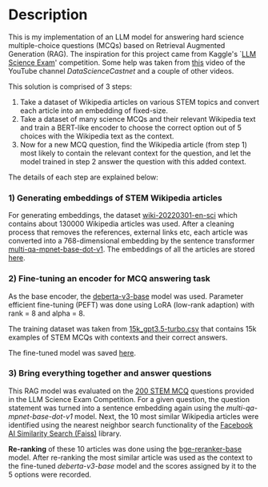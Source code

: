 # Description

This is my implementation of an LLM model for answering hard science multiple-choice questions (MCQs) based on Retrieval Augmented Generation (RAG). The inspiration for this project came from Kaggle's `[LLM Science Exam](https://www.kaggle.com/competitions/kaggle-llm-science-exam/overview)' competition. Some help was taken from [this](https://www.youtube.com/watch?v=nvvuTiE4BEk&t=1s) video of the YouTube channel *DataScienceCastnet* and a couple of other videos.

This solution is comprised of 3 steps:

1) Take a dataset of Wikipedia articles on various STEM topics and convert each article into an embedding of fixed-size.
2) Take a dataset of many science MCQs and their relevant Wikipedia text and train a BERT-like encoder to choose the correct option out of 5 choices with the Wikipedia text as the context.
3) Now for a new MCQ question, find the Wikipedia article (from step 1) most likely to contain the relevant context for the question, and let the model trained in step 2 answer the question with this added context.

The details of each step are explained below:

### 1) Generating embeddings of STEM Wikipedia articles

For generating embeddings, the dataset [wiki-20220301-en-sci](https://www.kaggle.com/datasets/nbroad/wiki-20220301-en-sci) which contains about 130000 Wikipedia articles was used. After a cleaning process that removes the references, external links etc, each article was converted into a 768-dimensional embedding by the sentence transformer [multi-qa-mpnet-base-dot-v1](https://huggingface.co/sentence-transformers/multi-qa-mpnet-base-dot-v1). The embeddings of all the articles are stored [here](https://www.kaggle.com/datasets/garvitagarwal/retrieval-wiki-embeddings).

### 2) Fine-tuning an encoder for MCQ answering task

As the base encoder, the [deberta-v3-base](https://huggingface.co/microsoft/deberta-v3-base) model was used. Parameter efficient fine-tuning (PEFT) was done using LoRA (low-rank adaption) with rank = 8 and alpha = 8.

The training dataset was taken from [15k_gpt3.5-turbo.csv](https://www.kaggle.com/datasets/mgoksu/llm-science-exam-dataset-w-context-extended) that contains 15k examples of STEM MCQs with contexts and their correct answers.

The fine-tuned model was saved [here](https://www.kaggle.com/datasets/garvitagarwal/science-comp-trained-model).

### 3) Bring everything together and answer questions

This RAG model was evaluated on the [200 STEM MCQ](https://www.kaggle.com/competitions/kaggle-llm-science-exam/data?select=train.csv) questions provided in the LLM Science Exam Competition. For a given question, the question statement was turned into a sentence embedding again using the *multi-qa-mpnet-base-dot-v1* model. Next, the 10 most similar Wikipedia articles were identified using the nearest neighbor search functionality of the [Facebook AI Similarity Search (Faiss)](https://engineering.fb.com/2017/03/29/data-infrastructure/faiss-a-library-for-efficient-similarity-search/) library. 

**Re-ranking** of these 10 articles was done using the [bge-reranker-base](https://huggingface.co/BAAI/bge-reranker-base) model. After re-ranking the most similar article was used as the context to the fine-tuned *deberta-v3-base* model and the scores assigned by it to the 5 options were recorded. 

